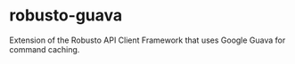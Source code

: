 # robusto-guava
Extension of the Robusto API Client Framework that uses Google Guava for command caching.
